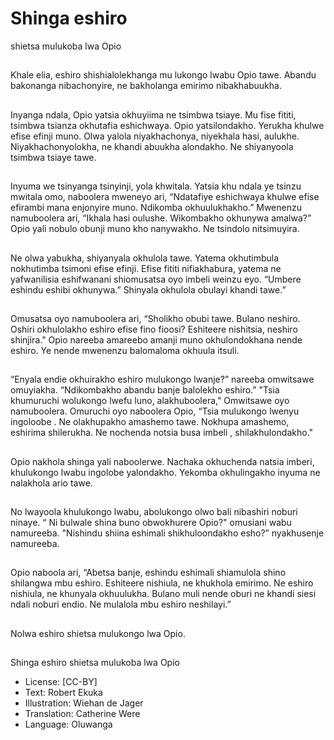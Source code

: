 # Shinga eshiro
shietsa
mulukoba lwa
Opio

##
Khale elia, eshiro shishialolekhanga
mu lukongo lwabu Opio tawe.
Abandu bakonanga nibachonyire,
ne bakholanga emirimo
nibakhabuukha.


##
Inyanga ndala, Opio yatsia
okhuyiima ne tsimbwa tsiaye.
Mu fise fititi, tsimbwa tsianza
okhutafia eshichwaya. Opio
yatsilondakho.
Yerukha khulwe efise efinji muno.
Olwa yalola niyakhachonya,
niyekhala hasi, aulukhe.
Niyakhachonyolokha, ne khandi
abuukha alondakho. Ne shiyanyoola
tsimbwa tsiaye tawe.


##
Inyuma we tsinyanga tsinyinji, yola
khwitala. Yatsia khu ndala ye tsinzu
mwitala omo, naboolera mweneyo
ari, “Ndatafiye eshichwaya khulwe
efise efirambi mana enjonyire
muno.
Ndikomba okhuulukhakho.”
Mwenenzu namuboolera ari, “Ikhala
hasi oulushe. Wikombakho
okhunywa amalwa?” Opio yali
nobulo obunji muno kho
nanywakho. Ne tsindolo nitsimuyira.


##
Ne olwa yabukha, shiyanyala
okhulola tawe.
Yatema okhutimbula nokhutimba
tsimoni efise efinji. Efise fititi
nifiakhabura, yatema ne
yafwanilisia eshifwanani
shiomusatsa oyo imbeli weinzu eyo.
“Umbere eshindu eshibi
okhunywa.” Shinyala okhulola
obulayi khandi tawe.”


##
Omusatsa oyo namuboolera ari,
“Sholikho obubi tawe. Bulano
neshiro. Oshiri okhulolakho eshiro
efise fino fioosi? Eshiteere nishitsia,
neshiro shinjira."
Opio nareeba amareebo amanji
muno okhulondokhana nende
eshiro.
Ye nende mwenenzu balomaloma
okhuula itsuli.


##
“Enyala endie okhuirakho eshiro
mulukongo lwanje?” nareeba
omwitsawe omuyiakha.
“Ndikombakho abandu banje
balolekho eshiro.”
"Tsia khumuruchi wolukongo lwefu
luno, alakhuboolera," Omwitsawe
oyo namuboolera.
Omuruchi oyo naboolera Opio, “Tsia
mulukongo lwenyu ingoloobe . Ne
olakhupakho amashemo tawe.
Nokhupa amashemo, eshirima
shilerukha. Ne nochenda notsia
busa imbeli , shilakhulondakho."


##
Opio nakhola shinga yali
naboolerwe.
Nachaka okhuchenda natsia imberi,
khulukongo lwabu ingolobe
yalondakho.
Yekomba okhulingakho inyuma ne
nalakhola ario tawe.


##
No lwayoola khulukongo lwabu,
abolukongo olwo bali nibashiri
noburi ninaye.
“
Ni bulwale shina buno obwokhurere
Opio?" omusiani wabu namureeba.
"Nishindu shiina eshimali
shikhuloondakho esho?”
nyakhusenje namureeba.


##
Opio naboola ari, “Abetsa banje,
eshindu eshimali shiamulola shino
shilangwa mbu eshiro. Eshiteere
nishiula, ne khukhola emirimo. Ne
eshiro nishiula, ne khunyala
okhuulukha. Bulano muli nende
oburi ne khandi siesi ndali noburi
endio. Ne mulalola mbu eshiro
neshilayi.”


##
Nolwa eshiro shietsa mulukongo lwa Opio.


##
Shinga eshiro shietsa mulukoba lwa
Opio
* License: [CC-BY]
* Text: Robert Ekuka
* Illustration: Wiehan de Jager
* Translation: Catherine Were
* Language: Oluwanga
